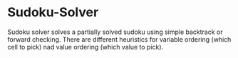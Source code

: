 # Sudoku-Solver
Sudoku solver solves a partially solved sudoku using simple backtrack or forward checking. There are different heuristics for variable ordering (which cell to pick) nad value ordering (which value to pick). 
